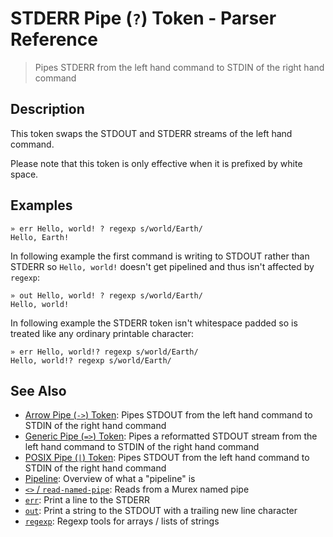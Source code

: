 # STDERR Pipe (`?`) Token - Parser Reference

> Pipes STDERR from the left hand command to STDIN of the right hand command

## Description

This token swaps the STDOUT and STDERR streams of the left hand command.

Please note that this token is only effective when it is prefixed by white
space.

## Examples

    » err Hello, world! ? regexp s/world/Earth/
    Hello, Earth!

In following example the first command is writing to STDOUT rather than STDERR
so `Hello, world!` doesn't get pipelined and thus isn't affected by `regexp`:

    » out Hello, world! ? regexp s/world/Earth/
    Hello, world!

In following example the STDERR token isn't whitespace padded so is treated
like any ordinary printable character:

    » err Hello, world!? regexp s/world/Earth/
    Hello, world!? regexp s/world/Earth/

## See Also

- [Arrow Pipe (`->`) Token](/parser/pipe-arrow.md):
  Pipes STDOUT from the left hand command to STDIN of the right hand command
- [Generic Pipe (`=>`) Token](/parser/pipe-generic.md):
  Pipes a reformatted STDOUT stream from the left hand command to STDIN of the right hand command
- [POSIX Pipe (`|`) Token](/parser/pipe-posix.md):
  Pipes STDOUT from the left hand command to STDIN of the right hand command
- [Pipeline](/user-guide/pipeline.md):
  Overview of what a "pipeline" is
- [`<>` / `read-named-pipe`](/commands/namedpipe.md):
  Reads from a Murex named pipe
- [`err`](/commands/err.md):
  Print a line to the STDERR
- [`out`](/commands/out.md):
  Print a string to the STDOUT with a trailing new line character
- [`regexp`](/commands/regexp.md):
  Regexp tools for arrays / lists of strings
